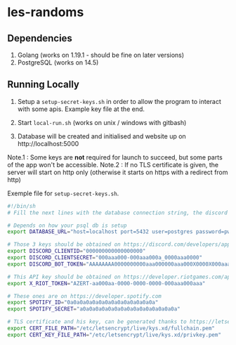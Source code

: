 
# les-randoms

## Dependencies

1. Golang (works on 1.19.1 - should be fine on later versions)   
2. PostgreSQL (works on 14.5) 

## Running Locally

1. Setup a `setup-secret-keys.sh` in order to allow the program to interact with some apis. Example key file at the end.

2. Start `local-run.sh` (works on unix / windows with gitbash)

3. Database will be created and initialised and website up on http://localhost:5000


Note.1 : Some keys are **not** required for launch to succeed, but some parts of the app won't be accessible.
Note.2 : If no TLS certificate is given, the server will start on http only (otherwise it starts on https with a redirect from http)

Exemple file for `setup-secret-keys.sh`.
```sh
#!/bin/sh
# Fill the next lines with the database connection string, the discord app clientId, the discord app clientSecret, the website url and the riot api token

# Depends on how your psql db is setup
export DATABASE_URL="host=localhost port=5432 user=postgres password=pwd dbname=blabla sslmode=disable"

# Those 3 keys should be obtained on https://discord.com/developers/applications
export DISCORD_CLIENTID="000000000000000000"
export DISCORD_CLIENTSECRET="000aaa000-000aaa000a_0000aaa0000"
export DISCORD_BOT_TOKEN="AAAAAAAA0000000000aaa000000aaa000X0000X000aaa000000"

# This API key should be obtained on https://developer.riotgames.com/apis
export X_RIOT_TOKEN="AZERT-aa000aa-0000-0000-0000-000aaa000aaa"

# These ones are on https://developer.spotify.com
export SPOTIFY_ID="0a0a0a0a0a0a0a0a0a0a0a0a0a0a"
export SPOTIFY_SECRET="a0a0a0a0a0a0a0a0a0a0a0a0a0a0a0a"

# TLS certificate and his key, can be generated thanks to https://letsencrypt.org
export CERT_FILE_PATH="/etc/letsencrypt/live/kys.xd/fullchain.pem"
export CERT_KEY_FILE_PATH="/etc/letsencrypt/live/kys.xd/privkey.pem"
```
